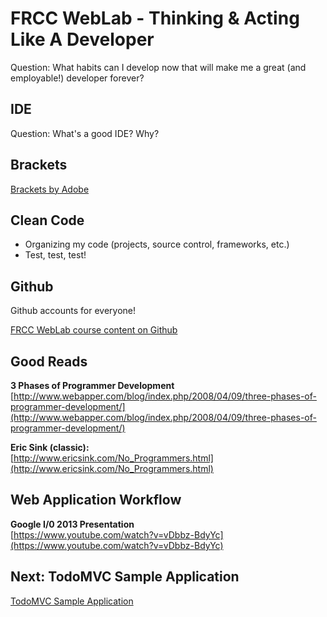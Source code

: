 # FRCC WebLab - Thinking & Acting Like A Developer

Question: What habits can I develop now that will make me a great (and employable!) developer forever?

## IDE

Question: What's a good IDE? Why?

## Brackets

[Brackets by Adobe](http://brackets.io/)

## Clean Code

* Organizing my code (projects, source control, frameworks, etc.)
* Test, test, test!

## Github

Github accounts for everyone!

[FRCC WebLab course content on Github](https://github.com/WebDevBootcamp)

## Good Reads

**3 Phases of Programmer Development**  
[http://www.webapper.com/blog/index.php/2008/04/09/three-phases-of-programmer-development/](http://www.webapper.com/blog/index.php/2008/04/09/three-phases-of-programmer-development/)

**Eric Sink (classic):**  
[http://www.ericsink.com/No_Programmers.html](http://www.ericsink.com/No_Programmers.html)

## Web Application Workflow

**Google I/0 2013 Presentation**  
[https://www.youtube.com/watch?v=vDbbz-BdyYc](https://www.youtube.com/watch?v=vDbbz-BdyYc)

## Next: TodoMVC Sample Application

[TodoMVC Sample Application](?md=/course-content/module1_weblab2/todomvc_sample_application.md)